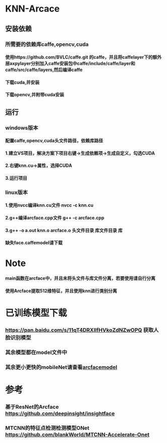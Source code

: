 # KNN-Arcace
## 安装依赖
### 所需要的依赖库caffe,opencv,cuda
#### 使用https://github.com/BVLC/caffe.git 的caffe，并且将caffelayer下的额外层axpylayer分别加入caffe安装包中caffe/include/caffe/layer和caffe/src/caffe/layers,然后编译caffe
#### 下载cuda,并安装
#### 下载opencv,并附带cuda安装
## 运行
### windows版本
#### 配置caffe,opencv,cuda头文件路径，依赖库路径
#### 1.建立VS项目，解决方案下项目右键->生成依赖项->生成自定义，勾选CUDA
#### 2.右键knn.cu->属性，选择CUDA
#### 3.运行项目
### linux版本
#### 1.使用nvcc编译knn.cu文件 nvcc -c knn.cu 
#### 2.g++编译arcface.cpp文件 g++ -c arcface.cpp
#### 3.g++ -o a.out knn.o arcface.o 头文件目录 库文件目录 库
#### 缺失face.caffemodel请下载
# Note
#### main函数在arcface中，并且未将头文件与库文件分离，若要使用请自行分离
#### 使用Arcface提取512维特征，并且使用knn进行类别分离
# 已训练模型下载
### https://pan.baidu.com/s/11qT4DRXIIfHVkoZdNZwOPQ 获取人脸识别模型
### 其余模型都在model文件中
### 其余更小更快的mobileNet请查看[arcfacemodel](https://github.com/mohuazheliu/KNN-Arcface/tree/master/arcfacemodel)
# 参考
### 基于ResNet的Arcface https://github.com/deepinsight/insightface
### MTCNN的特征点检测检测模型ONet https://github.com/blankWorld/MTCNN-Accelerate-Onet
